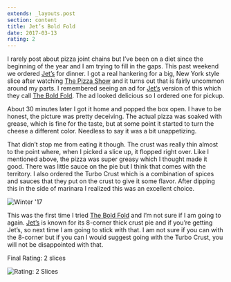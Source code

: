 ```yaml
---
extends: _layouts.post
section: content
title: Jet’s Bold Fold
date: 2017-03-13
rating: 2
---
```


I rarely post about pizza joint chains but I’ve been on a diet since the beginning of the year and I am trying to fill in the gaps. This past weekend we ordered [Jet’s](http://jetspizza.com) for dinner. I got a real hankering for a big, New York style slice after watching [The Pizza Show](https://video.vice.com/en_us/show/pizza-show%E2%80%9D) and it turns out that is fairly uncommon around my parts. I remembered seeing an ad for [Jet’s](http://jetspizza.com) version of this which they call [The Bold Fold](#%E2%80%9Dhttps://www.youtube.com/watch?v=VaYanf1Cdo4%E2%80%9D). The ad looked delicious so I ordered one for pickup.

About 30 minutes later I got it home and popped the box open. I have to be honest, the picture was pretty deceiving. The actual pizza was soaked with grease, which is fine for the taste, but at some point it started to turn the cheese a different color. Needless to say it was a bit unappetizing.

That didn’t stop me from eating it though. The crust was really thin almost to the point where, when I picked a slice up, it flopped right over. Like I mentioned above, the pizza was super greasy which I thought made it good. There was little sauce on the pie but I think that comes with the territory. I also ordered the Turbo Crust which is a combination of spices and sauces that they put on the crust to give it some flavor. After dipping this in the side of marinara I realized this was an excellent choice.

![Winter '17](https://c1.staticflickr.com/3/2810/33328830523_48dc49f9be.jpg)

This was the first time I tried [The Bold Fold](#%E2%80%9Dhttps://www.youtube.com/watch?v=VaYanf1Cdo4%E2%80%9D) and I’m not sure if I am going to again. [Jet’s](http://jetspizza.com) is known for its 8-corner thick crust pie and if you’re getting Jet’s, so next time I am going to stick with that. I am not sure if you can with the 8-corner but if you can I would suggest going with the Turbo Crust, you will not be disappointed with that.

Final Rating: 2 slices

![Rating: 2 Slices](/assets/img/pizza2_sm.jpg)